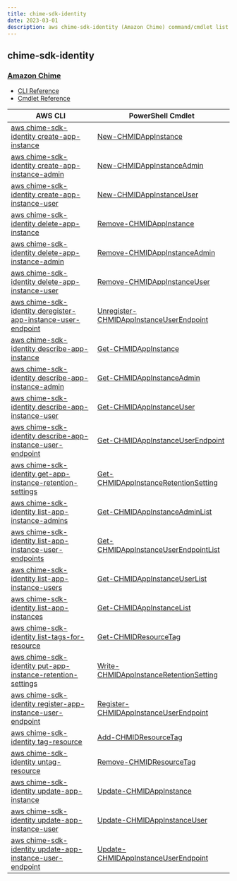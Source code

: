 ```yaml
---
title: chime-sdk-identity
date: 2023-03-01
description: aws chime-sdk-identity (Amazon Chime) command/cmdlet list.
---
```


## chime-sdk-identity

### [Amazon Chime](https://aws.amazon.com/chime/)

* [CLI Reference](https://docs.aws.amazon.com/cli/latest/reference/chime-sdk-identity/index.html)
* [Cmdlet Reference](https://docs.aws.amazon.com/powershell/latest/reference/items/ChimeSDKIdentity_cmdlets.html)

|AWS CLI|PowerShell Cmdlet|
|----|----|
|[aws chime-sdk-identity create-app-instance](https://docs.aws.amazon.com/cli/latest/reference/chime-sdk-identity/create-app-instance.html)|[New-CHMIDAppInstance](https://docs.aws.amazon.com/powershell/latest/reference/items/New-CHMIDAppInstance.html)|
|[aws chime-sdk-identity create-app-instance-admin](https://docs.aws.amazon.com/cli/latest/reference/chime-sdk-identity/create-app-instance-admin.html)|[New-CHMIDAppInstanceAdmin](https://docs.aws.amazon.com/powershell/latest/reference/items/New-CHMIDAppInstanceAdmin.html)|
|[aws chime-sdk-identity create-app-instance-user](https://docs.aws.amazon.com/cli/latest/reference/chime-sdk-identity/create-app-instance-user.html)|[New-CHMIDAppInstanceUser](https://docs.aws.amazon.com/powershell/latest/reference/items/New-CHMIDAppInstanceUser.html)|
|[aws chime-sdk-identity delete-app-instance](https://docs.aws.amazon.com/cli/latest/reference/chime-sdk-identity/delete-app-instance.html)|[Remove-CHMIDAppInstance](https://docs.aws.amazon.com/powershell/latest/reference/items/Remove-CHMIDAppInstance.html)|
|[aws chime-sdk-identity delete-app-instance-admin](https://docs.aws.amazon.com/cli/latest/reference/chime-sdk-identity/delete-app-instance-admin.html)|[Remove-CHMIDAppInstanceAdmin](https://docs.aws.amazon.com/powershell/latest/reference/items/Remove-CHMIDAppInstanceAdmin.html)|
|[aws chime-sdk-identity delete-app-instance-user](https://docs.aws.amazon.com/cli/latest/reference/chime-sdk-identity/delete-app-instance-user.html)|[Remove-CHMIDAppInstanceUser](https://docs.aws.amazon.com/powershell/latest/reference/items/Remove-CHMIDAppInstanceUser.html)|
|[aws chime-sdk-identity deregister-app-instance-user-endpoint](https://docs.aws.amazon.com/cli/latest/reference/chime-sdk-identity/deregister-app-instance-user-endpoint.html)|[Unregister-CHMIDAppInstanceUserEndpoint](https://docs.aws.amazon.com/powershell/latest/reference/items/Unregister-CHMIDAppInstanceUserEndpoint.html)|
|[aws chime-sdk-identity describe-app-instance](https://docs.aws.amazon.com/cli/latest/reference/chime-sdk-identity/describe-app-instance.html)|[Get-CHMIDAppInstance](https://docs.aws.amazon.com/powershell/latest/reference/items/Get-CHMIDAppInstance.html)|
|[aws chime-sdk-identity describe-app-instance-admin](https://docs.aws.amazon.com/cli/latest/reference/chime-sdk-identity/describe-app-instance-admin.html)|[Get-CHMIDAppInstanceAdmin](https://docs.aws.amazon.com/powershell/latest/reference/items/Get-CHMIDAppInstanceAdmin.html)|
|[aws chime-sdk-identity describe-app-instance-user](https://docs.aws.amazon.com/cli/latest/reference/chime-sdk-identity/describe-app-instance-user.html)|[Get-CHMIDAppInstanceUser](https://docs.aws.amazon.com/powershell/latest/reference/items/Get-CHMIDAppInstanceUser.html)|
|[aws chime-sdk-identity describe-app-instance-user-endpoint](https://docs.aws.amazon.com/cli/latest/reference/chime-sdk-identity/describe-app-instance-user-endpoint.html)|[Get-CHMIDAppInstanceUserEndpoint](https://docs.aws.amazon.com/powershell/latest/reference/items/Get-CHMIDAppInstanceUserEndpoint.html)|
|[aws chime-sdk-identity get-app-instance-retention-settings](https://docs.aws.amazon.com/cli/latest/reference/chime-sdk-identity/get-app-instance-retention-settings.html)|[Get-CHMIDAppInstanceRetentionSetting](https://docs.aws.amazon.com/powershell/latest/reference/items/Get-CHMIDAppInstanceRetentionSetting.html)|
|[aws chime-sdk-identity list-app-instance-admins](https://docs.aws.amazon.com/cli/latest/reference/chime-sdk-identity/list-app-instance-admins.html)|[Get-CHMIDAppInstanceAdminList](https://docs.aws.amazon.com/powershell/latest/reference/items/Get-CHMIDAppInstanceAdminList.html)|
|[aws chime-sdk-identity list-app-instance-user-endpoints](https://docs.aws.amazon.com/cli/latest/reference/chime-sdk-identity/list-app-instance-user-endpoints.html)|[Get-CHMIDAppInstanceUserEndpointList](https://docs.aws.amazon.com/powershell/latest/reference/items/Get-CHMIDAppInstanceUserEndpointList.html)|
|[aws chime-sdk-identity list-app-instance-users](https://docs.aws.amazon.com/cli/latest/reference/chime-sdk-identity/list-app-instance-users.html)|[Get-CHMIDAppInstanceUserList](https://docs.aws.amazon.com/powershell/latest/reference/items/Get-CHMIDAppInstanceUserList.html)|
|[aws chime-sdk-identity list-app-instances](https://docs.aws.amazon.com/cli/latest/reference/chime-sdk-identity/list-app-instances.html)|[Get-CHMIDAppInstanceList](https://docs.aws.amazon.com/powershell/latest/reference/items/Get-CHMIDAppInstanceList.html)|
|[aws chime-sdk-identity list-tags-for-resource](https://docs.aws.amazon.com/cli/latest/reference/chime-sdk-identity/list-tags-for-resource.html)|[Get-CHMIDResourceTag](https://docs.aws.amazon.com/powershell/latest/reference/items/Get-CHMIDResourceTag.html)|
|[aws chime-sdk-identity put-app-instance-retention-settings](https://docs.aws.amazon.com/cli/latest/reference/chime-sdk-identity/put-app-instance-retention-settings.html)|[Write-CHMIDAppInstanceRetentionSetting](https://docs.aws.amazon.com/powershell/latest/reference/items/Write-CHMIDAppInstanceRetentionSetting.html)|
|[aws chime-sdk-identity register-app-instance-user-endpoint](https://docs.aws.amazon.com/cli/latest/reference/chime-sdk-identity/register-app-instance-user-endpoint.html)|[Register-CHMIDAppInstanceUserEndpoint](https://docs.aws.amazon.com/powershell/latest/reference/items/Register-CHMIDAppInstanceUserEndpoint.html)|
|[aws chime-sdk-identity tag-resource](https://docs.aws.amazon.com/cli/latest/reference/chime-sdk-identity/tag-resource.html)|[Add-CHMIDResourceTag](https://docs.aws.amazon.com/powershell/latest/reference/items/Add-CHMIDResourceTag.html)|
|[aws chime-sdk-identity untag-resource](https://docs.aws.amazon.com/cli/latest/reference/chime-sdk-identity/untag-resource.html)|[Remove-CHMIDResourceTag](https://docs.aws.amazon.com/powershell/latest/reference/items/Remove-CHMIDResourceTag.html)|
|[aws chime-sdk-identity update-app-instance](https://docs.aws.amazon.com/cli/latest/reference/chime-sdk-identity/update-app-instance.html)|[Update-CHMIDAppInstance](https://docs.aws.amazon.com/powershell/latest/reference/items/Update-CHMIDAppInstance.html)|
|[aws chime-sdk-identity update-app-instance-user](https://docs.aws.amazon.com/cli/latest/reference/chime-sdk-identity/update-app-instance-user.html)|[Update-CHMIDAppInstanceUser](https://docs.aws.amazon.com/powershell/latest/reference/items/Update-CHMIDAppInstanceUser.html)|
|[aws chime-sdk-identity update-app-instance-user-endpoint](https://docs.aws.amazon.com/cli/latest/reference/chime-sdk-identity/update-app-instance-user-endpoint.html)|[Update-CHMIDAppInstanceUserEndpoint](https://docs.aws.amazon.com/powershell/latest/reference/items/Update-CHMIDAppInstanceUserEndpoint.html)|

